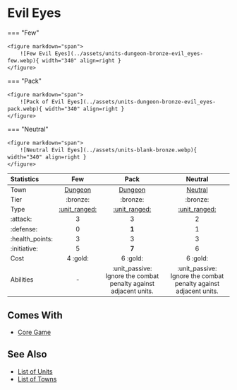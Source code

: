 # Evil Eyes

=== "Few"

    <figure markdown="span">
        ![Few Evil Eyes](../assets/units-dungeon-bronze-evil_eyes-few.webp){ width="340" align=right }
    </figure>

=== "Pack"

    <figure markdown="span">
        ![Pack of Evil Eyes](../assets/units-dungeon-bronze-evil_eyes-pack.webp){ width="340" align=right }
    </figure>

=== "Neutral"

    <figure markdown="span">
        ![Neutral Evil Eyes](../assets/units-blank-bronze.webp){ width="340" align=right }
    </figure>


| Statistics | Few | Pack | Neutral |
| :--- | :---: | :---: | :---: |
| Town | [Dungeon](../towns/dungeon.md) | [Dungeon](../towns/dungeon.md) | [Neutral](../towns/neutral.md) |
| Tier | :bronze: | :bronze: | :bronze: |
| Type | [:unit_ranged:](../keywords/ranged_unit.md) | [:unit_ranged:](../keywords/ranged_unit.md) | [:unit_ranged:](../keywords/ranged_unit.md) |
| :attack: | 3 | 3 | 2 |
| :defense: | 0 | **1** | 1 |
| :health_points: | 3 | 3 | 3 |
| :initiative: | 5 | **7** | 6 |
| Cost | 4 :gold: | 6 :gold: | 6 :gold: |
| Abilities | - | :unit_passive: Ignore the combat penalty against adjacent units. | :unit_passive: Ignore the combat penalty against adjacent units. |


## Comes With

- [Core Game](../content/core_game.md)


## See Also

- [List of Units](index.md)
- [List of Towns](../towns/index.md)